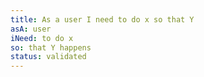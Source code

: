```yaml
---
title: As a user I need to do x so that Y
asA: user
iNeed: to do x
so: that Y happens
status: validated
---
```


